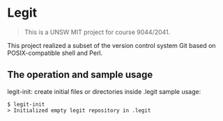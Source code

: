 # Legit
> This is a UNSW MIT project for course 9044/2041.

This project realized a subset of the version control system Git based on POSIX-compatible shell and Perl.

## The operation and sample usage

legit-init: create initial files or directories inside .legit
sample usage: 
```
$ legit-init
> Initialized empty legit repository in .legit
```
